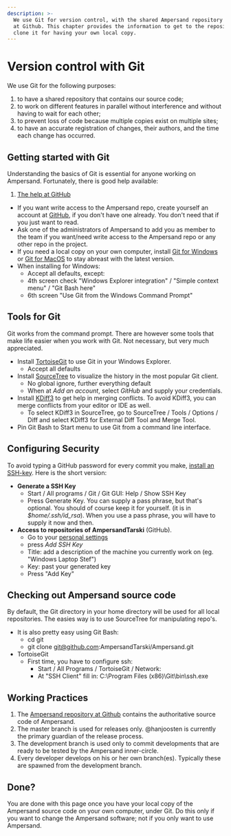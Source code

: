 ```yaml
---
description: >-
  We use Git for version control, with the shared Ampersand repository located
  at Github. This chapter provides the information to get to the repository and
  clone it for having your own local copy.
---
```


# Version control with Git

We use Git for the following purposes:

1. to have a shared repository that contains our source code;
2. to work on different features in parallel without interference and without having to wait for each other;
3. to prevent loss of code because multiple copies exist on multiple sites;
4. to have an accurate registration of changes, their authors, and the time each change has occurred.

## Getting started with Git

Understanding the basics of Git is essential for anyone working on Ampersand. Fortunately, there is good help available:

1. [The help at GitHub](https://help.github.com/articles/)

* If you want  write access to the Ampersand repo, create yourself an account at [GitHub](https://www.github.com), if you don't have one already. You don't need that if you just want to read.
* Ask one of the administrators of Ampersand to add you as member to the team if you want/need write access to the Ampersand repo or any other repo in the project.
* If you need a local copy on your own computer, install [Git for Windows](http://msysgit.github.io/) or [Git for MacOS](https://nl.atlassian.com/git/tutorials/install-git#mac-os-x) to stay abreast with the latest version.
* When installing for Windows:
  * Accept all defaults, except:
  * 4th screen check "Windows Explorer integration" / "Simple context menu" / "Git Bash here"
  * 6th screen "Use Git from the Windows Command Prompt"

## Tools for Git

Git works from the command prompt. There are however some tools that make life easier when you work with Git. Not necessary, but very much appreciated.

* Install [TortoiseGit](https://tortoisegit.org/) to use Git in your Windows Explorer. 
  * Accept all defaults
* Install [SourceTree](http://www.sourcetreeapp.com) to visualize the history in the most popular Git client.
  * No global ignore, further everything default
  * When at _Add an account_, select _GitHub_ and supply your credentials.
* Install [KDiff3](http://sourceforge.net/projects/kdiff3/files/kdiff3/) to get help in merging conflicts. To avoid KDiff3, you can merge conflicts from your editor or IDE as well.
  * To select KDiff3 in SourceTree, go to SourceTree / Tools / Options / Diff and select KDiff3 for External Diff Tool and Merge Tool.
* Pin Git Bash to Start menu to use Git from a command line interface.

## Configuring Security

To avoid typing a GitHub password for every commit you make, [install an SSH-key](https://help.github.com/articles/connecting-to-github-with-ssh/). Here is the short version:

* **Generate a SSH Key**
  * Start / All programs / Git / Git GUI: Help / Show SSH Key
  * Press Generate Key. You can supply a pass phrase, but that's optional. You should of course keep it for yourself. \(it is in _$home/.ssh/id\_rsa_\). When you use a pass phrase, you will have to supply it now and then.
* **Access to repositories of AmpersandTarski** \(GitHub\). 
  * Go to your [personal settings](https://github.com/settings/profile)
  * press _Add SSH Key_
  * Title: add a description of the machine you currently work on \(eg. "Windows Laptop Stef"\)
  * Key: past your generated key 
  * Press "Add Key"

## Checking out Ampersand source code

By default, the Git directory in your home directory will be used for all local repositories. The easies way is to use SourceTree for manipulating repo's.

* It is also pretty easy using Git Bash:
  * cd git
  * git clone git@github.com:AmpersandTarski/Ampersand.git
* TortoiseGit
  * First time, you have to configure ssh: 
    * Start / All Programs / TortoiseGit / Network:
    * At "SSH Client"  fill in:   C:\Program Files \(x86\)\Git\bin\ssh.exe

## Working Practices

1. The [Ampersand repository at Github](https://github.com/AmpersandTarski/Ampersand/) contains the authoritative source code of Ampersand.
2. The master branch is used for releases only. @hanjoosten is currently the primary guardian of the release process.
3. The development branch is used only to commit developments that are ready to be tested by the Ampersand inner-circle.
4. Every developer develops on his or her own branch\(es\). Typically these are spawned from the development branch.

## Done?

You are done with this page once you have your local copy of the Ampersand source code on your own computer, under Git. Do this only if you want to change the Ampersand software; not if you only want to use Ampersand.



